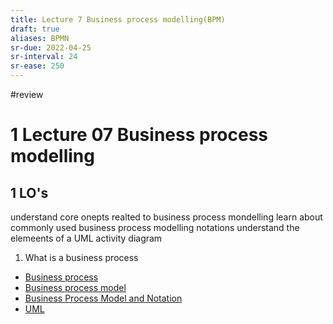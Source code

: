 ```yaml
---
title: Lecture 7 Business process modelling(BPM)
draft: true
aliases: BPMN
sr-due: 2022-04-25
sr-interval: 24
sr-ease: 250
---
```

#review

# 1 Lecture 07 Business process modelling
## 1 LO's
understand core onepts realted to business process mondelling
learn about commonly used business process modelling notations
understand the elemeents of a UML activity diagram

1. What is a business process
- [Business process](out/notes/business-process.md)
- [Business process model](out/notes/business-process-model.md)
- [Business Process Model and Notation](out/notes/business-process-model-and-notation.md)
- [UML](out/notes/uml.md)
